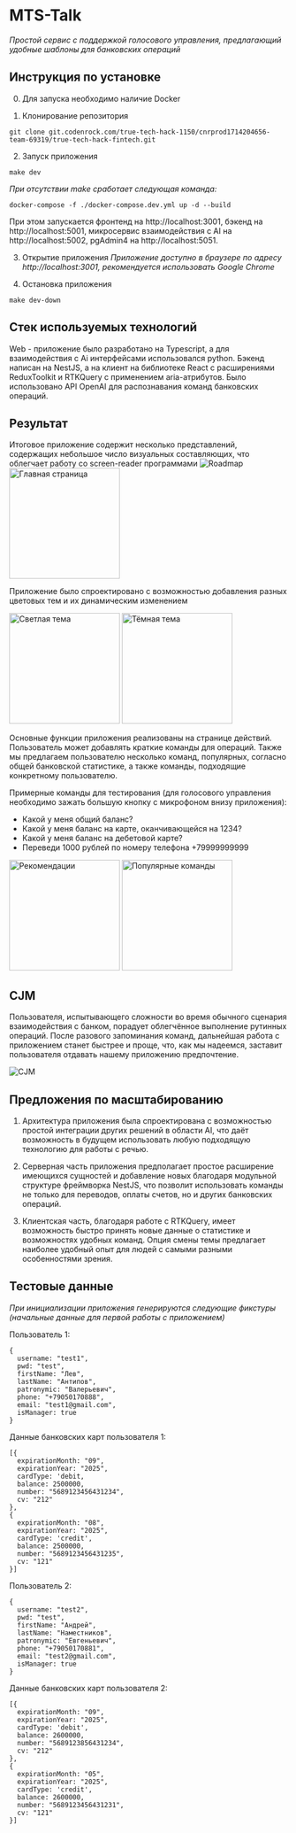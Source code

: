 # MTS-Talk

*Простой сервис с поддержкой голосового управления, предлагающий удобные шаблоны для банковских операций*

## Инструкция по установке

0. Для запуска необходимо наличие Docker

1. Клонирование репозитория
```
git clone git.codenrock.com/true-tech-hack-1150/cnrprod1714204656-team-69319/true-tech-hack-fintech.git
```

2. Запуск приложения
```
make dev
```
*При отсутствии make сработает следующая команда:*
```
docker-compose -f ./docker-compose.dev.yml up -d --build
```

При этом запускается фронтенд на http://localhost:3001, бэкенд на http://localhost:5001, микросервис взаимодействия с AI на http://localhost:5002, pgAdmin4 на http://localhost:5051.

3. Открытие приложения
*Приложение доступно в браузере по адресу http://localhost:3001, рекомендуется использовать Google Chrome*


4. Остановка приложения
```
make dev-down
```

## Стек используемых технологий
 Web - приложение было разработано на Typescript, а для взаимодействия с Ai интерфейсами использовался python. Бэкенд написан на NestJS, а на клиент на библиотеке React с расширениями ReduxToolkit и RTKQuery с применением aria-атрибутов. Было использовано API OpenAI для распознавания команд банковских операций.


## Результат

 Итоговое приложение содержит несколько представлений, содержащих небольшое число визуальных составляющих, что облегчает работу со screen-reader программами
![Roadmap](<./public/roadmap.png>)
<img src="./public/main.png" alt="Главная страница" width="200" />
 
Приложение было спроектировано с возможностью добавления разных цветовых тем и их динамическим изменением


<img src="./public/balance.png" alt="Светлая тема" width="200" />
<img src="./public/balance2.png" alt="Тёмная тема" width="200" />

Основные функции приложения реализованы на странице действий. Пользователь может добавлять краткие команды для операций. Также мы предлагаем пользователю несколько команд, популярных, согласно общей банковской статистике, а также команды, подходящие конкретному пользователю.

Примерные команды для тестирования (для голосового управления необходимо зажать большую кнопку с микрофоном внизу приложения):

* Какой у меня общий баланс? 
* Какой у меня баланс на карте, оканчивающейся на 1234? 
* Какой у меня баланс на дебетовой карте? 
* Переведи 1000 рублей по номеру телефона +79999999999

<img src="./public/actions.png" alt="Рекомендации" width="200" />
<img src="./public/actions2.png" alt="Популярные команды" width="200" />

## CJM 

Пользователя, испытывающего сложности во время обычного сценария взаимодействия с банком, порадует облегчённое выполнение рутинных операций. После разового запоминания команд, дальнейшая работа с приложением станет быстрее и проще, что, как мы надеемся, заставит пользователя отдавать нашему приложению предпочтение.

![CJM](<./public/CJM.png>)


## Предложения по масштабированию

1. Архитектура приложения была спроектирована с возможностью простой интеграции других решений в области AI, что даёт возможность в будущем использовать любую подходящую технологию для работы с речью.

2. Серверная часть приложения предполагает простое расширение имеющихся сущностей и добавление новых благодаря модульной структуре фреймворка NestJS, что позволит использовать команды не только для переводов, оплаты счетов, но и других банковских операций.

3. Клиентская часть, благодаря работе с RTKQuery, имеет возможность быстро принять новые данные о статистике и возможностях удобных команд. Опция смены темы предлагает наиболее удобный опыт для людей с самыми разными особенностями зрения.


## Тестовые данные
*При инициализации приложения генерируются следующие фикстуры (начальные данные для первой работы с приложением)*

Пользователь 1:
```
{
  username: "test1",
  pwd: "test",
  firstName: "Лев",
  lastName: "Антипов",
  patronymic: "Валерьевич",
  phone: "+79050170888",
  email: "test1@gmail.com",
  isManager: true
}
```
Данные банковских карт пользователя 1:
```
[{
  expirationMonth: "09",
  expirationYear: "2025",
  cardType: 'debit,
  balance: 2500000,
  number: "5689123456431234",
  cv: "212"
},
{
  expirationMonth: "08",
  expirationYear: "2025",
  cardType: 'credit',
  balance: 2500000,
  number: "5689123456431235",
  cv: "121"
}]
```

Пользователь 2:
```
{
  username: "test2",
  pwd: "test",
  firstName: "Андрей",
  lastName: "Наместников",
  patronymic: "Евгеньевич",
  phone: "+79050170881",
  email: "test2@gmail.com",
  isManager: true
}
```
Данные банковских карт пользователя 2:
```
[{
  expirationMonth: "09",
  expirationYear: "2025",
  cardType: 'debit',
  balance: 2600000,
  number: "5689123856431234",
  cv: "212"
},
{
  expirationMonth: "05",
  expirationYear: "2025",
  cardType: 'credit',
  balance: 2600000,
  number: "5689123456431231",
  cv: "121"
}]
```
